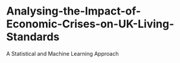 # Analysing-the-Impact-of-Economic-Crises-on-UK-Living-Standards
A Statistical and Machine Learning Approach
